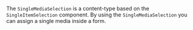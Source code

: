 The `SingleMediaSelection` is a content-type based on the `SingleItemSelection` component. By using the `SingleMediaSelection` you can assign a single media inside a form.
